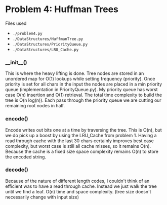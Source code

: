 # Problem 4: Huffman Trees
Files used
* `./problem4.py`
* `./DataStructures/HuffmanTree.py`
* `./DataStructures/PriorityQueue.py`
* `./DataStructures/LRU_Cache.py`

### \_\_init\_\_()
This is where the heavy lifting is done. Tree nodes are stored in an unordered map for O(1) lookups while setting frequency (priority). Once priority is set for all chars in the input the nodes are placed in a min priority queue (implementation in PriorityQueue.py). My priority queue has worst case O(n) insertion and O(1) retrieval. The total time complexity to build the tree is O(n log(n)). Each pass through the priority queue we are cutting our remaining root nodes in half.

### encode()
Encode writes out bits one at a time by traversing the tree. This is O(n), but we do pick up a boost by using the LRU_Cache from problem 1. Having a read through cache with the last 30 chars certainly improves best case complexity, but worst case is still all cache misses, so it remains O(n). Because the cache is a fixed size space complexity remains O(n) to store the encoded string.

### decode()
Because of the nature of different length codes, I couldn't think of an efficient was to have a read through cache. Instead we just walk the tree until we find a leaf. O(n) time and space complexity. (tree size doesn't necessarily change with input size)
